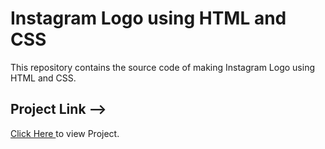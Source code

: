 # Instagram Logo using HTML and CSS
This repository contains the source code of making Instagram Logo using HTML and CSS.
<br>
<h2>Project Link --> </h2><span><a href="https://aniketkumar7.github.io/Instagram-Logo/"  target="_blank">Click Here </a> to view Project.</span>

